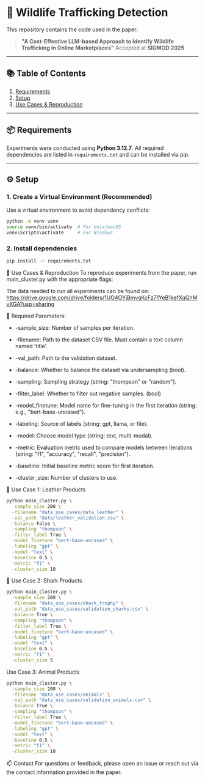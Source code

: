 # 🐾 Wildlife Trafficking Detection

This repository contains the code used in the paper:

> **"A Cost-Effective LLM-based Approach to Identify Wildlife Trafficking in Online Marketplaces"**
> Accepted at **SIGMOD 2025**

---

## 📚 Table of Contents

1. [Requirements](#-requirements)
2. [Setup](#-setup)
3. [Use Cases & Reproduction](#-use-cases--reproduction)

---

## 📦 Requirements

Experiments were conducted using **Python 3.12.7**. All required dependencies are listed in `requirements.txt` and can be installed via pip.


---

## ⚙️ Setup

### 1. Create a Virtual Environment (Recommended)

Use a virtual environment to avoid dependency conflicts:

```bash
python -m venv venv
source venv/bin/activate  # For Unix/macOS
venv\Scripts\activate     # For Windows
```

### 2. Install dependencies
```bash
pip install -r requirements.txt
```

🧪 Use Cases & Reproduction
To reproduce experiments from the paper, run main_cluster.py with the appropriate flags:

The data needed to run all experiments can be found on:
https://drive.google.com/drive/folders/1UO4OYjBmvgKcFz71YeB1kefXqQhMvXGA?usp=sharing

🔧 Required Parameters:

- -sample_size: Number of samples per iteration.

- -filename: Path to the dataset CSV file. Must contain a text column named 'title'.

- -val_path: Path to the validation dataset.

- -balance: Whether to balance the dataset via undersampling (bool).

- -sampling: Sampling strategy (string: "thompson" or "random").

- -filter_label: Whether to filter out negative samples. (bool)

- -model_finetune: Model name for fine-tuning in the first iteration (string: e.g., "bert-base-uncased").

- -labeling: Source of labels (string: gpt, llama, or file).

- -model: Choose model type (string: text, multi-modal).

- -metric: Evaluation metric used to compare models between iterations (string: "f1", "accuracy", "recall", "precision").

- -baseline: Initial baseline metric score for first iteration.

- -cluster_size: Number of clusters to use.



👜 Use Case 1: Leather Products
```bash
python main_cluster.py \
  -sample_size 200 \
  -filename "data_use_cases/data_leather" \
  -val_path "data/leather_validation.csv" \
  -balance False \
  -sampling "thompson" \
  -filter_label True \
  -model_finetune "bert-base-uncased" \
  -labeling "gpt" \
  -model "text" \
  -baseline 0.5 \
  -metric "f1" \
  -cluster_size 10
```

🦈 Use Case 2: Shark Products
```bash
python main_cluster.py \
  -sample_size 200 \
  -filename "data_use_cases/shark_trophy" \
  -val_path "data_use_cases/validation_sharks.csv" \
  -balance True \
  -sampling "thompson" \
  -filter_label True \
  -model_finetune "bert-base-uncased" \
  -labeling "gpt" \
  -model "text" \
  -baseline 0.5 \
  -metric "f1" \
  -cluster_size 5
```

Use Case 3: Animal Products
```bash
python main_cluster.py \
  -sample_size 200 \
  -filename "data_use_cases/animals" \
  -val_path "data_use_cases/validation_animals.csv" \
  -balance True \
  -sampling "thompson" \
  -filter_label True \
  -model_finetune "bert-base-uncased" \
  -labeling "gpt" \
  -model "text" \
  -baseline 0.5 \
  -metric "f1" \
  -cluster_size 10
```

📫 Contact
For questions or feedback, please open an issue or reach out via the contact information provided in the paper.

